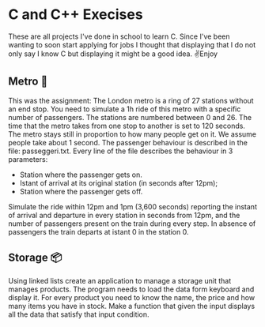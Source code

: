 # C and C++ Execises
These are all projects I've done in school to learn C.
Since I've been wanting to soon start applying for jobs I thought that displaying that I do not only say I know C but displaying it might be a good idea. ✌️Enjoy

## Metro 🚟
This was the assignment:
The London metro is a ring of 27 stations without an end stop. 
You need to simulate a 1h ride of this metro with a specific number of passengers.
The stations are numbered between 0 and 26.
The time that the metro takes from one stop to another is set to 120 seconds. 
The metro stays still in proportion to how many people get on it. We assume people take about 1 second.
The passenger behaviour is described in the file: passeggeri.txt. 
Every line of the file describes the behaviour in 3 parameters:
- Station where the passenger gets on.
- Istant of arrival at its original station (in seconds after 12pm);
- Station where the passenger gets off.
  
Simulate the ride within 12pm and 1pm (3,600 seconds) 
reporting the instant of arrival and departure in every station in seconds from 12pm, and the number of passengers
present on the train during every step. In absence of passengers the train departs at istant 0 in the station 0.

## Storage 📦
Using linked lists create an application to manage a storage unit that manages products.
The program needs to load the data form keyboard and display it. For every product you need to know the name, 
the price and how many items you have in stock.
Make a function that given the input displays all the data that satisfy that input condition.
